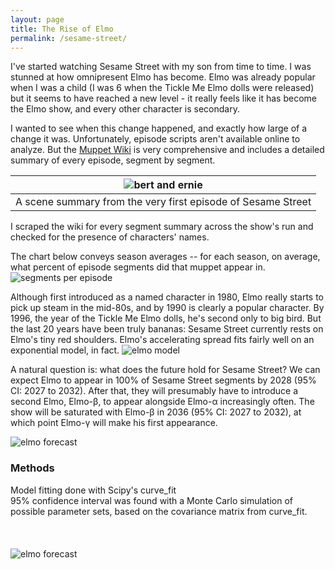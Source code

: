 ```yaml
---
layout: page
title: The Rise of Elmo
permalink: /sesame-street/
---
```


I've started  watching Sesame Street with my son from time to time. I was stunned at how omnipresent Elmo has become. Elmo was already popular when I was a child (I was 6 when the Tickle Me Elmo dolls were released) but it seems to have reached a new level - it really feels like it has become the Elmo show, and every other character is secondary.

I wanted to see when this change happened, and exactly how large of a change it was. Unfortunately, episode scripts aren't available online to analyze. But the [Muppet Wiki](https://muppet.fandom.com/wiki/Sesame_Street) is very comprehensive and includes a detailed summary of every episode, segment by segment.

|![bert and ernie](/assets/bert-and-ernie.png)|
|---|
|A scene summary from the very first episode of Sesame Street|

I scraped the wiki for every segment summary across the show's run and checked for the presence of characters' names.

The chart below conveys season averages -- for each season, on average, what percent of episode segments did that muppet appear in.
![segments per episode](/assets/sesame_Figure_1.png)

Although first introduced as a named character in 1980, Elmo really starts to pick up steam in the mid-80s, and by 1990 is clearly a popular character. By 1996, the year of the Tickle Me Elmo dolls, he's second only to big bird. But the last 20 years have been truly bananas: Sesame Street currently rests on Elmo's tiny red shoulders. Elmo's accelerating spread fits fairly well on an exponential model, in fact.
![elmo  model](/assets/sesame_Figure_2.png)

A natural question is: what does the future hold for Sesame Street? We can expect Elmo to appear in 100% of Sesame Street segments by 2028 (95% CI: 2027 to 2032). After that, they will presumably have to introduce a second Elmo, Elmo-β, to appear alongside Elmo-α increasingly often. The show will be saturated with Elmo-β in 2036 (95% CI: 2027 to 2032), at which point Elmo-γ will make his first appearance.

![elmo  forecast](/assets/sesame_Figure_3.png)  


### Methods
Model fitting done with Scipy's curve_fit
\
95% confidence interval was found with a Monte Carlo simulation of possible parameter sets, based on the covariance matrix from curve_fit.
\
\
\
\
![elmo  forecast](/assets/elmo.jpg_large)

